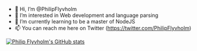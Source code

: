 - 👋 Hi, I’m @PhilipFlyvholm
- 👀 I’m interested in Web development and language parsing
- 🌱 I’m currently learning to be a master of NodeJS
- 📫 You can reach me here on Twitter (https://twitter.com/PhilipFlyvholm)

[![Philip Flyvholm's GitHub stats](https://github-readme-stats.vercel.app/api?username=PhilipFlyvholm&bg_color=30,e96443,904e95&title_color=fff&text_color=fff)](https://github.com/anuraghazra/github-readme-stats)
